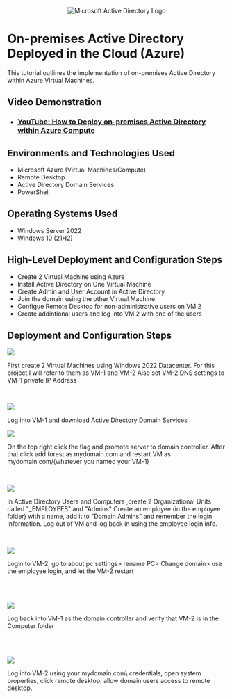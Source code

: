 <p align="center">
<img src="https://i.imgur.com/pU5A58S.png" alt="Microsoft Active Directory Logo"/>
</p>

<h1>On-premises Active Directory Deployed in the Cloud (Azure)</h1>
This tutorial outlines the implementation of on-premises Active Directory within Azure Virtual Machines.<br />


<h2>Video Demonstration</h2>

- ### [YouTube: How to Deploy on-premises Active Directory within Azure Compute](https://www.youtube.com)

<h2>Environments and Technologies Used</h2>

- Microsoft Azure (Virtual Machines/Compute)
- Remote Desktop
- Active Directory Domain Services
- PowerShell

<h2>Operating Systems Used </h2>

- Windows Server 2022
- Windows 10 (21H2)

<h2>High-Level Deployment and Configuration Steps</h2>

- Create 2 Virtual Machine using Azure
- Install Active Directory on One Virtual Machine
- Create Admin and User Account in Active Directory
- Join the domain using the other Virtual Machine
- Configue Remote Desktop for non-administrative users on VM 2
- Create addintional users and log into VM 2 with one of the users

<h2>Deployment and Configuration Steps</h2>

<p>
<img src="https://i.imgur.com/IymFWZG.png"/>
</p>
<p>
First create 2 Virtual Machines using Windows 2022 Datacenter.
For this project I will refer to them as VM-1 and VM-2
Also set VM-2 DNS settings to VM-1 private IP Address
</p>
<br />

<p>
<img src="https://imgur.com/PUbNuYb.png"/>
</p>
<p>
Log into VM-1 and download Active Directory Domain Services
</p>
<p>
  <img src="https://imgur.com/3F844y3.png"/>
</p>
<p>
  On the top right click the flag and promote server to domain controller.
  After that click add forest as mydomain.com and restart VM as mydomain.com/(whatever you named your VM-1)
</p>
<br />

<p>
<img src="https://imgur.com/F6KnDQz.png"/>
</p>
<p>
In Active Directory Users and Computers ,create 2 Organizational Units called "_EMPLOYEES" and "Admins"
Create an employee (in the employee folder) with a name, add it to "Domain Admins" and remember the login information.
Log out of VM and log back in using the employee login info.
</p>
<br>
<p>
<img src="https://imgur.com/LEYTa4S.png" />
</p>
<p>
Login to VM-2, go to about pc settings> rename PC> Change domain> use the employee login, and let the VM-2 restart
</p>
<br />
<br>
<p>
  <img src="https://imgur.com/qCFBa22.png" />
</p>
<p>
  Log back into VM-1 as the domain controller and verify that VM-2 is in the Computer folder
</p>
<br/>
<br>
<p>
  <img src="https://imgur.com/tjMgWom.png" />
</p>
<p>
  Log into VM-2 using your mydomain.com\ credentials, open system properties, click remote desktop, allow domain users access to remote desktop.
</p>

